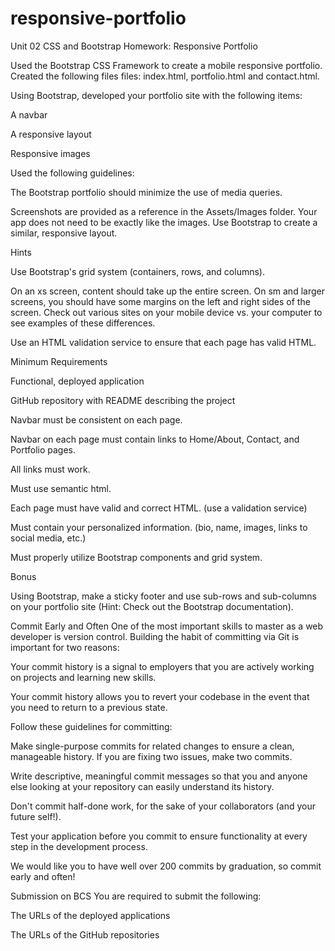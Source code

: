 # responsive-portfolio
Unit 02 CSS and Bootstrap Homework: Responsive Portfolio

Used the Bootstrap CSS Framework to create a mobile responsive portfolio. Created the following files files: index.html, portfolio.html and contact.html.

Using Bootstrap, developed your portfolio site with the following items:


A navbar


A responsive layout


Responsive images


Used the following guidelines:

The Bootstrap portfolio should minimize the use of media queries.


Screenshots are provided as a reference in the Assets/Images folder. Your app does not need to be exactly like the images. Use Bootstrap to create a similar, responsive layout.



Hints


Use Bootstrap's grid system (containers, rows, and columns).


On an xs screen, content should take up the entire screen. On sm and larger screens, you should have some margins on the left and right sides of the screen. Check out various sites on your mobile device vs. your computer to see examples of these differences.


Use an HTML validation service to ensure that each page has valid HTML.



Minimum Requirements


Functional, deployed application


GitHub repository with README describing the project


Navbar must be consistent on each page.


Navbar on each page must contain links to Home/About, Contact, and Portfolio pages.


All links must work.


Must use semantic html.


Each page must have valid and correct HTML. (use a validation service)


Must contain your personalized information. (bio, name, images, links to social media, etc.)


Must properly utilize Bootstrap components and grid system.



Bonus

Using Bootstrap, make a sticky footer and use sub-rows and sub-columns on your portfolio site (Hint: Check out the Bootstrap documentation).


Commit Early and Often
One of the most important skills to master as a web developer is version control. Building the habit of committing via Git is important for two reasons:


Your commit history is a signal to employers that you are actively working on projects and learning new skills.


Your commit history allows you to revert your codebase in the event that you need to return to a previous state.


Follow these guidelines for committing:


Make single-purpose commits for related changes to ensure a clean, manageable history. If you are fixing two issues, make two commits.


Write descriptive, meaningful commit messages so that you and anyone else looking at your repository can easily understand its history.


Don't commit half-done work, for the sake of your collaborators (and your future self!).


Test your application before you commit to ensure functionality at every step in the development process.


We would like you to have well over 200 commits by graduation, so commit early and often!

Submission on BCS
You are required to submit the following:


The URLs of the deployed applications


The URLs of the GitHub repositories